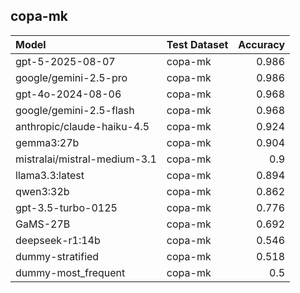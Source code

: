 ## copa-mk

| Model                        | Test Dataset   |   Accuracy |
|:-----------------------------|:---------------|-----------:|
| gpt-5-2025-08-07             | copa-mk        |      0.986 |
| google/gemini-2.5-pro        | copa-mk        |      0.986 |
| gpt-4o-2024-08-06            | copa-mk        |      0.968 |
| google/gemini-2.5-flash      | copa-mk        |      0.968 |
| anthropic/claude-haiku-4.5   | copa-mk        |      0.924 |
| gemma3:27b                   | copa-mk        |      0.904 |
| mistralai/mistral-medium-3.1 | copa-mk        |      0.9   |
| llama3.3:latest              | copa-mk        |      0.894 |
| qwen3:32b                    | copa-mk        |      0.862 |
| gpt-3.5-turbo-0125           | copa-mk        |      0.776 |
| GaMS-27B                     | copa-mk        |      0.692 |
| deepseek-r1:14b              | copa-mk        |      0.546 |
| dummy-stratified             | copa-mk        |      0.518 |
| dummy-most_frequent          | copa-mk        |      0.5   |